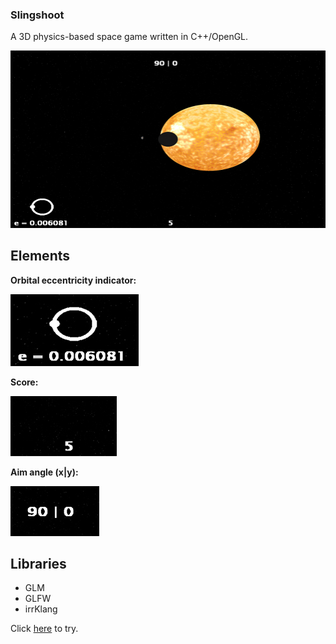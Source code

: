 ### Slingshoot
A 3D physics-based space game written in C++/OpenGL.

![](ss.jpg)

## Elements
**Orbital eccentricity indicator:**  
  
![](ss_1.jpg)
  
**Score:**  
  
![](ss_2.jpg)
  
**Aim angle (x|y):**  
  
![](ss_3.jpg)

## Libraries
- GLM
- GLFW
- irrKlang
  
Click [here](http://13bob.net/slingshoot/slingshoot.zip) to try.
